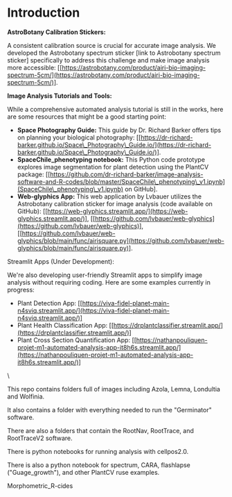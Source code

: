 # Introduction

**AstroBotany Calibration Stickers:**

A consistent calibration source is crucial for accurate image analysis. We developed the Astrobotany spectrum sticker \[link to Astrobotany spectrum sticker] specifically to address this challenge and make image analysis more accessible: \[[https://astrobotany.com/product/airi-bio-imaging-spectrum-5cm/](https://astrobotany.com/product/airi-bio-imaging-spectrum-5cm/)].

**Image Analysis Tutorials and Tools:**

While a comprehensive automated analysis tutorial is still in the works, here are some resources that might be a good starting point:

* **Space Photography Guide:** This guide by Dr. Richard Barker offers tips on planning your biological photography: \[[https://dr-richard-barker.github.io/Space\_Photography\_Guide.io/](https://dr-richard-barker.github.io/Space\_Photography\_Guide.io/)].
* **SpaceChile\_phenotyping notebook:** This Python code prototype explores image segmentation for plant detection using the PlantCV package: \[[https://github.com/dr-richard-barker/image-analysis-software-and-R-codes/blob/master/SpaceChile\_phenotyping\_v1.ipynb](SpaceChile\_phenotyping\_v1.ipynb) on GitHub].
* **Web-glyphics App:** This web application by Lvbauer utilizes the Astrobotany calibration sticker for image analysis (code available on GitHub): \[[https://web-glyphics.streamlit.app/](https://web-glyphics.streamlit.app/)], \[[https://github.com/lvbauer/web-glyphics](https://github.com/lvbauer/web-glyphics)], \[[https://github.com/lvbauer/web-glyphics/blob/main/func/airisquare.py](https://github.com/lvbauer/web-glyphics/blob/main/func/airisquare.py)].

Streamlit Apps (Under Development):

We're also developing user-friendly Streamlit apps to simplify image analysis without requiring coding. Here are some examples currently in progress:

* Plant Detection App: \[[https://viva-fidel-planet-main-n4sviq.streamlit.app/](https://viva-fidel-planet-main-n4sviq.streamlit.app/)]
* Plant Health Classification App: \[[https://drplantclassifier.streamlit.app/](https://drplantclassifier.streamlit.app/)]
* Plant Cross Section Quantification App: \[[https://nathanpouliquen-projet-m1-automated-analysis-app-it8h6s.streamlit.app/](https://nathanpouliquen-projet-m1-automated-analysis-app-it8h6s.streamlit.app/)]

\




This repo contains folders full of images including Azola, Lemna, Londultia and Wolfinia.&#x20;

It also contains a folder with everything needed to run the "Germinator" software.

There are also a folders that contain the RootNav, RootTrace, and RootTraceV2 software.&#x20;

There is python notebooks for running analysis with cellpos2.0.

There is also a python notebook for spectrum, CARA, flashlapse ("Guage\_growth"), and other PlantCV ruse examples.&#x20;

Morphometric\_R-cides
